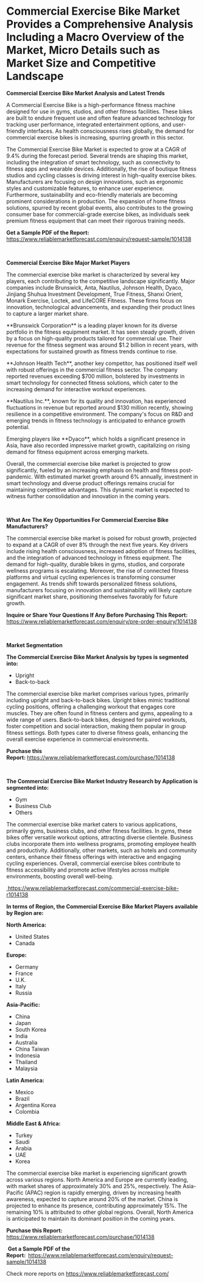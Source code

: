 <p><h1>Commercial Exercise Bike Market Provides a Comprehensive Analysis Including a Macro Overview of the Market, Micro Details such as Market Size and Competitive Landscape</h1></p><p><strong>Commercial Exercise Bike Market Analysis and Latest Trends</strong></p>
<p><p>A Commercial Exercise Bike is a high-performance fitness machine designed for use in gyms, studios, and other fitness facilities. These bikes are built to endure frequent use and often feature advanced technology for tracking user performance, integrated entertainment options, and user-friendly interfaces. As health consciousness rises globally, the demand for commercial exercise bikes is increasing, spurring growth in this sector.</p><p>The Commercial Exercise Bike Market is expected to grow at a CAGR of 9.4% during the forecast period. Several trends are shaping this market, including the integration of smart technology, such as connectivity to fitness apps and wearable devices. Additionally, the rise of boutique fitness studios and cycling classes is driving interest in high-quality exercise bikes. Manufacturers are focusing on design innovations, such as ergonomic styles and customizable features, to enhance user experience. Furthermore, sustainability and eco-friendly materials are becoming prominent considerations in production. The expansion of home fitness solutions, spurred by recent global events, also contributes to the growing consumer base for commercial-grade exercise bikes, as individuals seek premium fitness equipment that can meet their rigorous training needs.</p></p>
<p><strong>Get a Sample PDF of the Report:&nbsp;</strong> <a href="https://www.reliablemarketforecast.com/enquiry/request-sample/1014138?utm_campaign=2449&utm_medium=2&utm_source=Github&utm_content=ia&utm_term=06032025&utm_id=commercial-exercise-bike">https://www.reliablemarketforecast.com/enquiry/request-sample/1014138</a></p>
<p>&nbsp;</p>
<p><strong>Commercial Exercise Bike Major Market Players</strong></p>
<p><p>The commercial exercise bike market is characterized by several key players, each contributing to the competitive landscape significantly. Major companies include Brunswick, Anta, Nautilus, Johnson Health, Dyaco, Jinjiang Shuhua Investment Development, True Fitness, Shanxi Orient, Monark Exercise, Loctek, and LifeCORE Fitness. These firms focus on innovation, technological advancements, and expanding their product lines to capture a larger market share.</p><p>**Brunswick Corporation** is a leading player known for its diverse portfolio in the fitness equipment market. It has seen steady growth, driven by a focus on high-quality products tailored for commercial use. Their revenue for the fitness segment was around $1.2 billion in recent years, with expectations for sustained growth as fitness trends continue to rise.</p><p>**Johnson Health Tech**, another key competitor, has positioned itself well with robust offerings in the commercial fitness sector. The company reported revenues exceeding $700 million, bolstered by investments in smart technology for connected fitness solutions, which cater to the increasing demand for interactive workout experiences.</p><p>**Nautilus Inc.**, known for its quality and innovation, has experienced fluctuations in revenue but reported around $130 million recently, showing resilience in a competitive environment. The company's focus on R&D and emerging trends in fitness technology is anticipated to enhance growth potential.</p><p>Emerging players like **Dyaco**, which holds a significant presence in Asia, have also recorded impressive market growth, capitalizing on rising demand for fitness equipment across emerging markets. </p><p>Overall, the commercial exercise bike market is projected to grow significantly, fueled by an increasing emphasis on health and fitness post-pandemic. With estimated market growth around 6% annually, investment in smart technology and diverse product offerings remains crucial for maintaining competitive advantages. This dynamic market is expected to witness further consolidation and innovation in the coming years.</p></p>
<p>&nbsp;</p>
<p><strong>What Are The Key Opportunities For Commercial Exercise Bike Manufacturers?</strong></p>
<p><p>The commercial exercise bike market is poised for robust growth, projected to expand at a CAGR of over 8% through the next five years. Key drivers include rising health consciousness, increased adoption of fitness facilities, and the integration of advanced technology in fitness equipment. The demand for high-quality, durable bikes in gyms, studios, and corporate wellness programs is escalating. Moreover, the rise of connected fitness platforms and virtual cycling experiences is transforming consumer engagement. As trends shift towards personalized fitness solutions, manufacturers focusing on innovation and sustainability will likely capture significant market share, positioning themselves favorably for future growth.</p></p>
<p><strong>Inquire or Share Your Questions If Any Before Purchasing This Report:</strong> <a href="https://www.reliablemarketforecast.com/enquiry/pre-order-enquiry/1014138?utm_campaign=2449&utm_medium=2&utm_source=Github&utm_content=ia&utm_term=06032025&utm_id=commercial-exercise-bike">https://www.reliablemarketforecast.com/enquiry/pre-order-enquiry/1014138</a></p>
<p>&nbsp;</p>
<p><strong>Market Segmentation</strong></p>
<p><strong>The Commercial Exercise Bike Market Analysis by types is segmented into:</strong></p>
<p><ul><li>Upright</li><li>Back-to-back</li></ul></p>
<p><p>The commercial exercise bike market comprises various types, primarily including upright and back-to-back bikes. Upright bikes mimic traditional cycling positions, offering a challenging workout that engages core muscles. They are often found in fitness centers and gyms, appealing to a wide range of users. Back-to-back bikes, designed for paired workouts, foster competition and social interaction, making them popular in group fitness settings. Both types cater to diverse fitness goals, enhancing the overall exercise experience in commercial environments.</p></p>
<p><strong>Purchase this Report:&nbsp;</strong><a href="https://www.reliablemarketforecast.com/purchase/1014138?utm_campaign=2449&utm_medium=2&utm_source=Github&utm_content=ia&utm_term=06032025&utm_id=commercial-exercise-bike">https://www.reliablemarketforecast.com/purchase/1014138</a></p>
<p>&nbsp;</p>
<p><strong>The Commercial Exercise Bike Market Industry Research by Application is segmented into:</strong></p>
<p><ul><li>Gym</li><li>Business Club</li><li>Others</li></ul></p>
<p><p>The commercial exercise bike market caters to various applications, primarily gyms, business clubs, and other fitness facilities. In gyms, these bikes offer versatile workout options, attracting diverse clientele. Business clubs incorporate them into wellness programs, promoting employee health and productivity. Additionally, other markets, such as hotels and community centers, enhance their fitness offerings with interactive and engaging cycling experiences. Overall, commercial exercise bikes contribute to fitness accessibility and promote active lifestyles across multiple environments, boosting overall well-being.</p></p>
<p><a href="https://www.reliablemarketforecast.com/commercial-exercise-bike-r1014138?utm_campaign=2449&utm_medium=2&utm_source=Github&utm_content=ia&utm_term=06032025&utm_id=commercial-exercise-bike">&nbsp;https://www.reliablemarketforecast.com/commercial-exercise-bike-r1014138</a></p>
<p><strong>In terms of Region, the Commercial Exercise Bike Market Players available by Region are:</strong></p>
<p>
    <p> <strong> North America: </strong>
        <ul>
            <li>United States</li>
            <li>Canada</li>
        </ul>
        </p> 
    <p> <strong> Europe: </strong>
        <ul>
            <li>Germany</li>
            <li>France</li>
            <li>U.K.</li>
            <li>Italy</li>
            <li>Russia</li>
        </ul>
        </p> 
    <p> <strong> Asia-Pacific: </strong>
        <ul>
            <li>China</li>
            <li>Japan</li>
            <li>South Korea</li>
            <li>India</li>
            <li>Australia</li>
            <li>China Taiwan</li>
            <li>Indonesia</li>
            <li>Thailand</li>
            <li>Malaysia</li>
        </ul>
        </p> 
    <p> <strong> Latin America: </strong>
        <ul>
            <li>Mexico</li>
            <li>Brazil</li>
            <li>Argentina Korea</li>
            <li>Colombia</li>
        </ul>
        </p> 
    <p> <strong> Middle East & Africa: </strong>
        <ul>
            <li>Turkey</li>
            <li>Saudi</li>
            <li>Arabia</li>
            <li>UAE</li>
            <li>Korea</li>
        </ul>
    </p>
    </p>
<p><p>The commercial exercise bike market is experiencing significant growth across various regions. North America and Europe are currently leading, with market shares of approximately 30% and 25%, respectively. The Asia-Pacific (APAC) region is rapidly emerging, driven by increasing health awareness, expected to capture around 20% of the market. China is projected to enhance its presence, contributing approximately 15%. The remaining 10% is attributed to other global regions. Overall, North America is anticipated to maintain its dominant position in the coming years.</p></p>
<p><strong>Purchase this Report: </strong><a href="https://www.reliablemarketforecast.com/purchase/1014138?utm_campaign=2449&utm_medium=2&utm_source=Github&utm_content=ia&utm_term=06032025&utm_id=commercial-exercise-bike">https://www.reliablemarketforecast.com/purchase/1014138</a></p>
<p>&nbsp;<strong>Get a Sample PDF of the Report:&nbsp;&nbsp;</strong><a href="https://www.reliablemarketforecast.com/enquiry/request-sample/1014138?utm_campaign=2449&utm_medium=2&utm_source=Github&utm_content=ia&utm_term=06032025&utm_id=commercial-exercise-bike">https://www.reliablemarketforecast.com/enquiry/request-sample/1014138</a></p>
<p><strong></strong></p>
<p>Check more reports on <a href="https://www.reliablemarketforecast.com/?utm_campaign=2449&utm_medium=2&utm_source=Github&utm_content=ia&utm_term=06032025&utm_id=commercial-exercise-bike">https://www.reliablemarketforecast.com/</a></p>